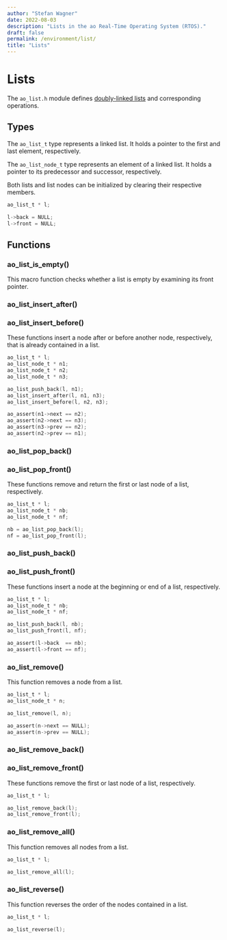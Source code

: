 ```yaml
---
author: "Stefan Wagner"
date: 2022-08-03
description: "Lists in the ao Real-Time Operating System (RTOS)."
draft: false
permalink: /environment/list/
title: "Lists"
---
```


# Lists

The `ao_list.h` module defines [doubly-linked lists](https://en.wikipedia.org/wiki/Doubly_linked_list) and corresponding operations.

## Types

The `ao_list_t` type represents a linked list. It holds a pointer to the first and last element, respectively.

The `ao_list_node_t` type represents an element of a linked list. It holds a pointer to its predecessor and successor, respectively.

Both lists and list nodes can be initialized by clearing their respective members.

```c
ao_list_t * l;

l->back = NULL;
l->front = NULL;
```

## Functions

### ao_list_is_empty()

This macro function checks whether a list is empty by examining its front pointer.

### ao_list_insert_after()
### ao_list_insert_before()

These functions insert a node after or before another node, respectively, that is already contained in a list.

```c
ao_list_t * l;
ao_list_node_t * n1;
ao_list_node_t * n2;
ao_list_node_t * n3;

ao_list_push_back(l, n1);
ao_list_insert_after(l, n1, n3);
ao_list_insert_before(l, n2, n3);

ao_assert(n1->next == n2);
ao_assert(n2->next == n3);
ao_assert(n3->prev == n2);
ao_assert(n2->prev == n1);
```

### ao_list_pop_back()
### ao_list_pop_front()

These functions remove and return the first or last node of a list, respectively.

```c
ao_list_t * l;
ao_list_node_t * nb;
ao_list_node_t * nf;

nb = ao_list_pop_back(l);
nf = ao_list_pop_front(l);
```

### ao_list_push_back()
### ao_list_push_front()

These functions insert a node at the beginning or end of a list, respectively.

```c
ao_list_t * l;
ao_list_node_t * nb;
ao_list_node_t * nf;

ao_list_push_back(l, nb);
ao_list_push_front(l, nf);

ao_assert(l->back  == nb);
ao_assert(l->front == nf);
```

### ao_list_remove()

This function removes a node from a list.

```c
ao_list_t * l;
ao_list_node_t * n;

ao_list_remove(l, n);

ao_assert(n->next == NULL);
ao_assert(n->prev == NULL);
```

### ao_list_remove_back()
### ao_list_remove_front()

These functions remove the first or last node of a list, respectively.

```c
ao_list_t * l;

ao_list_remove_back(l);
ao_list_remove_front(l);
```

### ao_list_remove_all()

This function removes all nodes from a list.

```c
ao_list_t * l;

ao_list_remove_all(l);
```

### ao_list_reverse()

This function reverses the order of the nodes contained in a list.

```c
ao_list_t * l;

ao_list_reverse(l);
```
